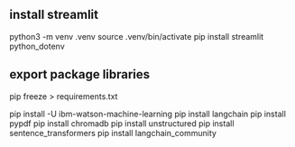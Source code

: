 ## install streamlit
python3 -m venv .venv
source .venv/bin/activate
pip install streamlit python_dotenv

## export package libraries
pip freeze > requirements.txt

pip install -U ibm-watson-machine-learning
pip install langchain
pip install pypdf
pip install chromadb
pip install unstructured
pip install sentence_transformers
pip install langchain_community